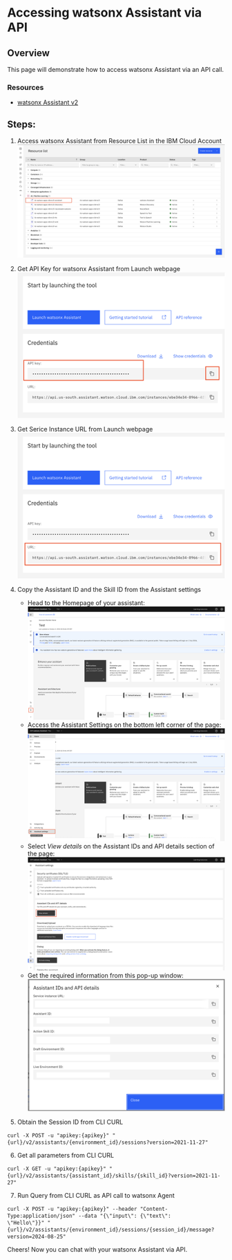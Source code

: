# Accessing watsonx Assistant via API


## Overview

This page will demonstrate how to access watsonx Assistant via an API call.

### Resources
  - [watsonx Assistant v2](https://cloud.ibm.com/apidocs/assistant-v2)


## Steps:

1. Access watsonx Assistant from Resource List in the IBM Cloud Account
![test](../assets/api-access/resource.png)
   
2. Get API Key for watsonx Assistant from Launch webpage
![test](../assets/api-access/api.png)

3. Get Serice Instance URL from Launch webpage
![test](../assets/api-access/url.png)

4. Copy the Assistant ID and the Skill ID from the Assistant settings
    - Head to the Homepage of your assistant:
      ![test](../assets/api-access/assistant-page.png)
    - Access the Assistant Settings on the bottom left corner of the page:
      ![test](../assets/api-access/assistant-settings.png)
    - Select *View details* on the Assistant IDs and API details section of the page:
      ![test](../assets/api-access/view-details.png)
    - Get the required information from this pop-up window:
      ![test](../assets/api-access/details.png)  

5. Obtain the Session ID from CLI CURL
```{}
curl -X POST -u "apikey:{apikey}" "{url}/v2/assistants/{environment_id}/sessions?version=2021-11-27" 
```

6. Get all parameters from CLI CURL
```{}
curl -X GET -u "apikey:{apikey}" "{url}/v2/assistants/{assistant_id}/skills/{skill_id}?version=2021-11-27"
```

7. Run Query from CLI CURL as API call to watsonx Agent
```{}
curl -X POST -u "apikey:{apikey}" --header "Content-Type:application/json" --data "{\"input\": {\"text\":
\"Hello\"}}" "{url}/v2/assistants/{environment_id}/sessions/{session_id}/message?version=2024-08-25"
```

Cheers! Now you can chat with your watsonx Assistant via API. 
